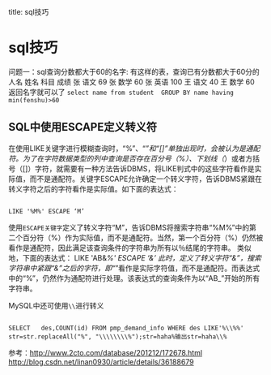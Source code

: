 title: sql技巧 

#  sql技巧 
问题一：sql查询分数都大于60的名字:
有这样的表，查询已有分数都大于60分的人名
姓名 科目 成绩
张 语文 69
张 数学 60
张 英语 100
王 语文 40
王 数学 60
返回名字就可以了
` select name from student  GROUP BY name having min(fenshu)>60 `

##  SQL中使用ESCAPE定义转义符 
在使用LIKE关键字进行模糊查询时，“%”、“_”和“[]”单独出现时，会被认为是通配符。为了在字符数据类型的列中查询是否存在百分号（%）、下划线（_）或者方括号（[]）字符，就需要有一种方法告诉DBMS，将LIKE判式中的这些字符看作是实际值，而不是通配符。关键字ESCAPE允许确定一个转义字符，告诉DBMS紧跟在转义字符之后的字符看作是实际值。如下面的表达式：
```

LIKE '%M%' ESCAPE ‘M’

``` 
使用` ESCAPE关键字 `定义了转义字符“M”，告诉DBMS将搜索字符串“%M%”中的第二个百分符（%）作为实际值，而不是通配符。当然，第一个百分符（%）仍然被看作是通配符，因此满足该查询条件的字符串为所有以％结尾的字符串。
类似地，下面的表达式：
LIKE  'AB&_%'   ESCAPE  ‘&’
此时，定义了转义字符“&”，搜索字符串中紧跟“&”之后的字符，即“_”看作是实际字符值，而不是通配符。而表达式中的“%”，仍然作为通配符进行处理。该表达式的查询条件为以“AB_”开始的所有字符串。

MySQL中还可使用` \\ `进行转义
```

SELECT   des,COUNT(id) FROM pmp_demand_info WHERE des LIKE'%\\%%'
str=str.replaceAll("%", "\\\\\\\\%");str=haha%输出str=haha\\%

```
参考：http://www.2cto.com/database/201212/172678.html
http://blog.csdn.net/linan0930/article/details/36188679
